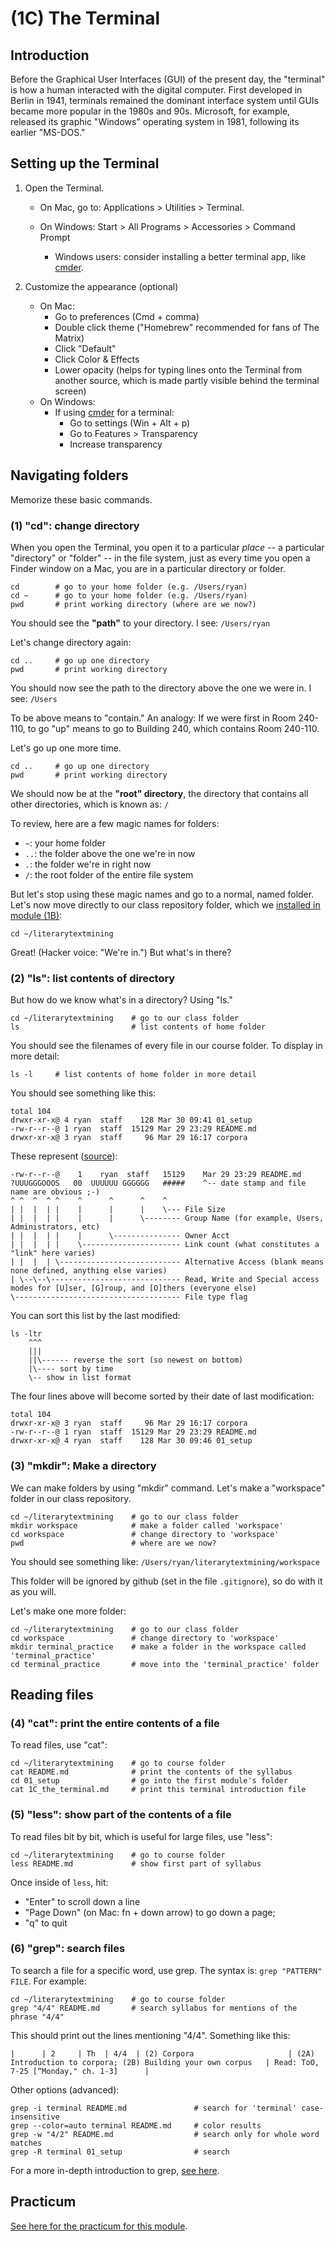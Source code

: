 # (1C) The Terminal

## Introduction

Before the Graphical User Interfaces (GUI) of the present day, the "terminal" is how a human interacted with the digital computer. First developed in Berlin in 1941, terminals remained the dominant interface system until GUIs became more popular in the 1980s and 90s. Microsoft, for example, released its graphic "Windows" operating system in 1981, following its earlier "MS-DOS."

## Setting up the Terminal

1. Open the Terminal.
	* On Mac, go to: Applications > Utilities > Terminal.
	
	* On Windows: Start > All Programs > Accessories > Command Prompt
		* Windows users: consider installing a better terminal app, like [cmder](https://cmder.net/).

2. Customize the appearance (optional)
	* On Mac:
		* Go to preferences (Cmd + comma)
		* Double click theme ("Homebrew" recommended for fans of The Matrix)
		* Click "Default"
		* Click Color & Effects
		* Lower opacity (helps for typing lines onto the Terminal from another source, which is made partly visible behind the terminal screen)
	* On Windows:
		* If using [cmder](https://cmder.net/) for a terminal:
			* Go to settings (Win + Alt + p)
			* Go to Features > Transparency
			* Increase transparency


## Navigating folders

Memorize these basic commands.

### (1) "cd": change directory

When you open the Terminal, you open it to a particular *place* -- a particular "directory" or "folder" -- in the file system, just as every time you open a Finder window on a Mac, you are in a particular directory or folder.

```
cd        # go to your home folder (e.g. /Users/ryan)
cd ~      # go to your home folder (e.g. /Users/ryan)
pwd       # print working directory (where are we now?)
```
You should see the **"path"** to your directory. I see: ```/Users/ryan```

Let's change directory again:

```
cd ..     # go up one directory
pwd       # print working directory
```

You should now see the path to the directory above the one we were in. I see: ```/Users```

To be above means to "contain." An analogy: If we were first in Room 240-110, to go "up" means to go to Building 240, which contains Room 240-110.

Let's go up one more time.

```
cd ..     # go up one directory
pwd       # print working directory
```

We should now be at the **"root" directory**, the directory that contains all other directories, which is known as: ```/```

To review, here are a few magic names for folders:

* `~`: your home folder
* `..`: the folder above the one we're in now
* `.`: the folder we're in right now
* `/`: the root folder of the entire file system

But let's stop using these magic names and go to a normal, named folder. Let's now move directly to our class repository folder, which we [installed in module (1B)](https://github.com/quadrismegistus/literarytextmining/blob/master/01_setup/1A_installation_instructions.md#2-clone-class-repository):

```
cd ~/literarytextmining
```

Great! (Hacker voice: "We're in.") But what's in there?


### (2) "ls": list contents of directory

But how do we know what's in a directory? Using "ls."

```
cd ~/literarytextmining    # go to our class folder
ls                         # list contents of home folder
```

You should see the filenames of every file in our course folder. To display in more detail:

```
ls -l     # list contents of home folder in more detail
```

You should see something like this:

```
total 104
drwxr-xr-x@ 4 ryan  staff    128 Mar 30 09:41 01_setup
-rw-r--r--@ 1 ryan  staff  15129 Mar 29 23:29 README.md
drwxr-xr-x@ 3 ryan  staff     96 Mar 29 16:17 corpora
```

These represent ([source](https://unix.stackexchange.com/a/140944)):

```
-rw-r--r--@    1    ryan  staff   15129    Mar 29 23:29 README.md
?UUUGGGOOOS   00  UUUUUU GGGGGG   #####    ^-- date stamp and file name are obvious ;-)
^ ^  ^  ^ ^    ^      ^      ^    ^
| |  |  | |    |      |      |    \--- File Size
| |  |  | |    |      |      \-------- Group Name (for example, Users, Administrators, etc)
| |  |  | |    |      \--------------- Owner Acct
| |  |  | |    \---------------------- Link count (what constitutes a "link" here varies)
| |  |  | \--------------------------- Alternative Access (blank means none defined, anything else varies)
| \--\--\----------------------------- Read, Write and Special access modes for [U]ser, [G]roup, and [O]thers (everyone else)
\------------------------------------- File type flag
```

You can sort this list by the last modified:

```
ls -ltr
    ^^^
    |||
    ||\------ reverse the sort (so newest on bottom)
    |\---- sort by time
    \-- show in list format 
```  

The four lines above will become sorted by their date of last modification:

```
total 104
drwxr-xr-x@ 3 ryan  staff     96 Mar 29 16:17 corpora
-rw-r--r--@ 1 ryan  staff  15129 Mar 29 23:29 README.md
drwxr-xr-x@ 4 ryan  staff    128 Mar 30 09:46 01_setup
```

### (3) "mkdir": Make a directory

We can make folders by using "mkdir" command. Let's make a "workspace" folder in our class repository.

```
cd ~/literarytextmining    # go to our class folder
mkdir workspace            # make a folder called 'workspace'
cd workspace               # change directory to 'workspace'
pwd                        # where are we now?
```

You should see something like: ```/Users/ryan/literarytextmining/workspace```

This folder will be ignored by github (set in the file ```.gitignore```), so do with it as you will.

Let's make one more folder:

```
cd ~/literarytextmining    # go to our class folder
cd workspace               # change directory to 'workspace'
mkdir terminal_practice    # make a folder in the workspace called 'terminal_practice'
cd terminal_practice       # move into the 'terminal_practice' folder
```


## Reading files

### (4) "cat": print the entire contents of a file

To read files, use "cat":

```
cd ~/literarytextmining    # go to course folder
cat README.md              # print the contents of the syllabus
cd 01_setup                # go into the first module's folder
cat 1C_the_terminal.md     # print this terminal introduction file
```

### (5) "less": show part of the contents of a file

To read files bit by bit, which is useful for large files, use "less":

```
cd ~/literarytextmining    # go to course folder
less README.md             # show first part of syllabus
```

Once inside of `less`, hit:

* "Enter" to scroll down a line
* "Page Down" (on Mac: fn + down arrow) to go down a page;
* "q" to quit

### (6) "grep": search files

To search a file for a specific word, use grep. The syntax is: `grep "PATTERN" FILE`. For example:

```
cd ~/literarytextmining    # go to course folder
grep "4/4" README.md       # search syllabus for mentions of the phrase "4/4"
```

This should print out the lines mentioning "4/4". Something like this:

```
|      | 2     | Th  | 4/4  | (2) Corpora                     | (2A) Introduction to corpora; (2B) Building your own corpus   | Read: ToO, 7-25 [“Monday," ch. 1-3]      |
```

Other options (advanced):

```
grep -i terminal README.md               # search for 'terminal' case-insensitive
grep --color=auto terminal README.md     # color results
grep -w "4/2" README.md                  # search only for whole word matches
grep -R terminal 01_setup                # search
```

For a more in-depth introduction to grep, [see here](https://opensourceforu.com/2012/06/beginners-guide-gnu-grep-basics/).

## Practicum

[See here for the practicum for this module](1C_the_terminal_TODO/README.md).